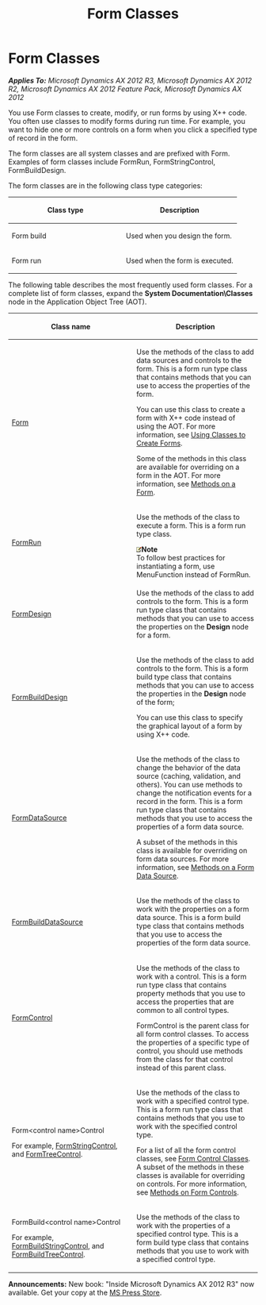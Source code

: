 ﻿---
title: Form Classes
TOCTitle: Form Classes
ms:assetid: d64523ff-e269-4698-b605-1626d07894c5
ms:mtpsurl: https://msdn.microsoft.com/en-us/library/Aa873725(v=AX.60)
ms:contentKeyID: 35252038
ms.date: 05/18/2015
mtps_version: v=AX.60
---

# Form Classes 


_**Applies To:** Microsoft Dynamics AX 2012 R3, Microsoft Dynamics AX 2012 R2, Microsoft Dynamics AX 2012 Feature Pack, Microsoft Dynamics AX 2012_

You use Form classes to create, modify, or run forms by using X++ code. You often use classes to modify forms during run time. For example, you want to hide one or more controls on a form when you click a specified type of record in the form.

The form classes are all system classes and are prefixed with Form. Examples of form classes include FormRun, FormStringControl, FormBuildDesign.

The form classes are in the following class type categories:

<table>
<colgroup>
<col style="width: 50%" />
<col style="width: 50%" />
</colgroup>
<thead>
<tr class="header">
<th><p>Class type</p></th>
<th><p>Description</p></th>
</tr>
</thead>
<tbody>
<tr class="odd">
<td><p>Form build</p></td>
<td><p>Used when you design the form.</p></td>
</tr>
<tr class="even">
<td><p>Form run</p></td>
<td><p>Used when the form is executed.</p></td>
</tr>
</tbody>
</table>


The following table describes the most frequently used form classes. For a complete list of form classes, expand the **System Documentation\\Classes** node in the Application Object Tree (AOT).

<table>
<colgroup>
<col style="width: 50%" />
<col style="width: 50%" />
</colgroup>
<thead>
<tr class="header">
<th><p>Class name</p></th>
<th><p>Description</p></th>
</tr>
</thead>
<tbody>
<tr class="odd">
<td><p><a href="https://msdn.microsoft.com/en-us/library/gg839596(v=ax.60)">Form</a></p></td>
<td><p>Use the methods of the class to add data sources and controls to the form. This is a form run type class that contains methods that you can use to access the properties of the form.</p>
<p>You can use this class to create a form with X++ code instead of using the AOT. For more information, see <a href="using-classes-to-create-forms.md">Using Classes to Create Forms</a>.</p>
<p>Some of the methods in this class are available for overriding on a form in the AOT. For more information, see <a href="methods-on-a-form.md">Methods on a Form</a>.</p></td>
</tr>
<tr class="even">
<td><p><a href="https://msdn.microsoft.com/en-us/library/gg920249(v=ax.60)">FormRun</a></p></td>
<td><p>Use the methods of the class to execute a form. This is a form run type class.</p>
<div class="mtps-table">
<div class="mtps-row">
<img src="images/Aa589339.alert_note(en-us,AX.60).gif" title="Note" alt="Note" class="note" /><strong>Note</strong>
</div>
<div class="mtps-row">
To follow best practices for instantiating a form, use MenuFunction instead of FormRun.
</div>
</div></td>
</tr>
<tr class="odd">
<td><p><a href="https://msdn.microsoft.com/en-us/library/gg859330(v=ax.60)">FormDesign</a></p></td>
<td><p>Use the methods of the class to add controls to the form. This is a form run type class that contains methods that you can use to access the properties on the <strong>Design</strong> node for a form.</p></td>
</tr>
<tr class="even">
<td><p><a href="https://msdn.microsoft.com/en-us/library/gg848126(v=ax.60)">FormBuildDesign</a></p></td>
<td><p>Use the methods of the class to add controls to the form. This is a form build type class that contains methods that you can use to access the properties in the <strong>Design</strong> node of the form;</p>
<p>You can use this class to specify the graphical layout of a form by using X++ code.</p></td>
</tr>
<tr class="odd">
<td><p><a href="https://msdn.microsoft.com/en-us/library/gg892246(v=ax.60)">FormDataSource</a></p></td>
<td><p>Use the methods of the class to change the behavior of the data source (caching, validation, and others). You can use methods to change the notification events for a record in the form. This is a form run type class that contains methods that you use to access the properties of a form data source.</p>
<p>A subset of the methods in this class is available for overriding on form data sources. For more information, see <a href="methods-on-a-form-data-source.md">Methods on a Form Data Source</a>.</p></td>
</tr>
<tr class="even">
<td><p><a href="https://msdn.microsoft.com/en-us/library/gg847530(v=ax.60)">FormBuildDataSource</a></p></td>
<td><p>Use the methods of the class to work with the properties on a form data source. This is a form build type class that contains methods that you use to access the properties of the form data source.</p></td>
</tr>
<tr class="odd">
<td><p><a href="https://msdn.microsoft.com/en-us/library/gg857551(v=ax.60)">FormControl</a></p></td>
<td><p>Use the methods of the class to work with a control. This is a form run type class that contains property methods that you use to access the properties that are common to all control types.</p>
<p>FormControl is the parent class for all form control classes. To access the properties of a specific type of control, you should use methods from the class for that control instead of this parent class.</p></td>
</tr>
<tr class="even">
<td><p>Form&lt;control name&gt;Control</p>
<p>For example, <a href="https://msdn.microsoft.com/en-us/library/gg920847(v=ax.60)">FormStringControl</a>, and <a href="https://msdn.microsoft.com/en-us/library/gg939434(v=ax.60)">FormTreeControl</a>.</p></td>
<td><p>Use the methods of the class to work with a specified control type. This is a form run type class that contains methods that you use to work with the specified control type.</p>
<p>For a list of all the form control classes, see <a href="form-control-classes.md">Form Control Classes</a>. A subset of the methods in these classes is available for overriding on controls. For more information, see <a href="methods-on-form-controls.md">Methods on Form Controls</a>.</p></td>
</tr>
<tr class="odd">
<td><p>FormBuild&lt;control name&gt;Control</p>
<p>For example, <a href="https://msdn.microsoft.com/en-us/library/gg869773(v=ax.60)">FormBuildStringControl</a>, and <a href="https://msdn.microsoft.com/en-us/library/gg889598(v=ax.60)">FormBuildTreeControl</a>.</p></td>
<td><p>Use the methods of the class to work with the properties of a specified control type. This is a form build type class that contains methods that you use to work with a specified control type.</p></td>
</tr>
</tbody>
</table>

  
**Announcements:** New book: "Inside Microsoft Dynamics AX 2012 R3" now available. Get your copy at the [MS Press Store](https://www.microsoftpressstore.com/store/inside-microsoft-dynamics-ax-2012-r3-9780735685109).

